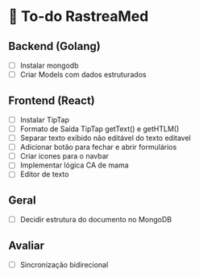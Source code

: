# 📝 To-do RastreaMed

## Backend (Golang)
- [ ] Instalar mongodb
- [ ] Criar Models com dados estruturados

## Frontend (React)
- [ ] Instalar TipTap
- [ ] Formato de Saída TipTap getText() e getHTLM()
- [ ] Separar texto exibido não editável do texto editavel
- [ ] Adicionar botão para fechar e abrir formulários
- [ ] Criar icones para o navbar
- [ ] Implementar lógica CA de mama
- [ ] Editor de texto

## Geral
- [ ] Decidir estrutura do documento no MongoDB

## Avaliar
- [ ] Sincronização bidirecional
